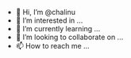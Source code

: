 - 👋 Hi, I’m @chalinu
- 👀 I’m interested in ...
- 🌱 I’m currently learning ...
- 💞️ I’m looking to collaborate on ...
- 📫 How to reach me ...

<!---
chalinu/chalinu is a ✨ special ✨ repository because its `README.md` (this file) appears on your GitHub profile.
You can click the Preview link to take a look at your changes.
--->
